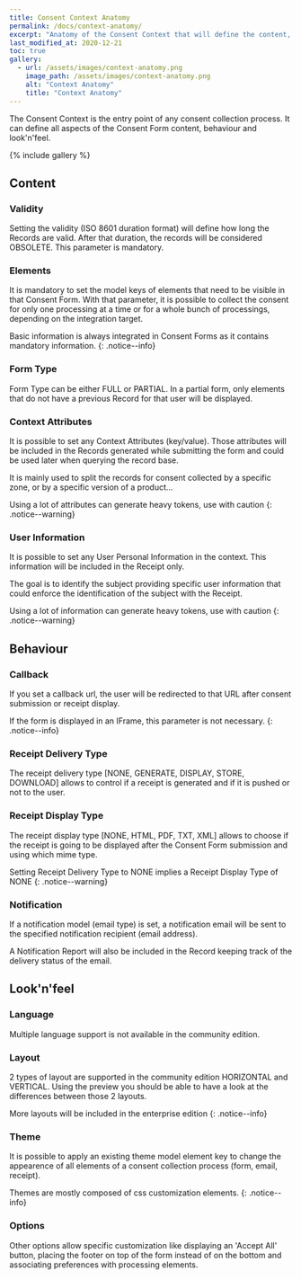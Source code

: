 ```yaml
---
title: Consent Context Anatomy
permalink: /docs/context-anatomy/
excerpt: "Anatomy of the Consent Context that will define the content, look'n'feel and behaviour of the Consent Form"
last_modified_at: 2020-12-21
toc: true
gallery:
  - url: /assets/images/context-anatomy.png
    image_path: /assets/images/context-anatomy.png
    alt: "Context Anatomy"
    title: "Context Anatomy"
---
```


The Consent Context is the entry point of any consent collection process. It can define all aspects of the Consent Form content, behaviour and look'n'feel.

{% include gallery %}

## Content

### Validity

Setting the validity (ISO 8601 duration format) will define how long the Records are valid. After that duration, the records will be considered OBSOLETE. This parameter is mandatory. 

### Elements

It is mandatory to set the model keys of elements that need to be visible in that Consent Form. With that parameter, it is possible to collect the consent for only one processing at a time or for a whole bunch of processings, depending on the integration target. 

Basic information is always integrated in Consent Forms as it contains mandatory information.
{: .notice--info}

### Form Type

Form Type can be either FULL or PARTIAL. In a partial form, only elements that do not have a previous Record for that user will be displayed.

### Context Attributes

It is possible to set any Context Attributes (key/value). Those attributes will be included in the Records generated while submitting the form and could be used later when querying the record base. 

It is mainly used to split the records for consent collected by a specific zone, or by a specific version of a product...

Using a lot of attributes can generate heavy tokens, use with caution
{: .notice--warning}

### User Information

It is possible to set any User Personal Information in the context. This information will be included in the Receipt only. 

The goal is to identify the subject providing specific user information that could enforce the identification of the subject with the Receipt. 

Using a lot of information can generate heavy tokens, use with caution
{: .notice--warning}

## Behaviour

### Callback

If you set a callback url, the user will be redirected to that URL after consent submission or receipt display. 

If the form is displayed in an IFrame, this parameter is not necessary.
{: .notice--info}

### Receipt Delivery Type

The receipt delivery type [NONE, GENERATE, DISPLAY, STORE, DOWNLOAD] allows to control if a receipt is generated and if it is pushed or not to the user.

### Receipt Display Type

The receipt display type [NONE, HTML, PDF, TXT, XML] allows to choose if the receipt is going to be displayed after the Consent Form submission and using which mime type.

Setting Receipt Delivery Type to NONE implies a Receipt Display Type of NONE
{: .notice--warning}

### Notification

If a notification model (email type) is set, a notification email will be sent to the specified notification recipient (email address).

A Notification Report will also be included in the Record keeping track of the delivery status of the email.

## Look'n'feel

### Language

Multiple language support is not available in the community edition.

### Layout

2 types of layout are supported in the community edition HORIZONTAL and VERTICAL. Using the preview you should be able to have a look at the differences between those 2 layouts.

More layouts will be included in the enterprise edition
{: .notice--info}

### Theme

It is possible to apply an existing theme model element key to change the appearence of all elements of a consent collection process (form, email, receipt). 

Themes are mostly composed of css customization elements.
{: .notice--info}

### Options

Other options allow specific customization like displaying an 'Accept All' button, placing the footer on top of the form instead of on the bottom and associating preferences with processing elements.


